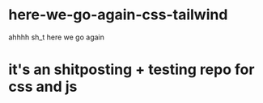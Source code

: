 # here-we-go-again-css-tailwind
ahhhh sh_t here we go again

# it's an shitposting + testing repo for css and js 
